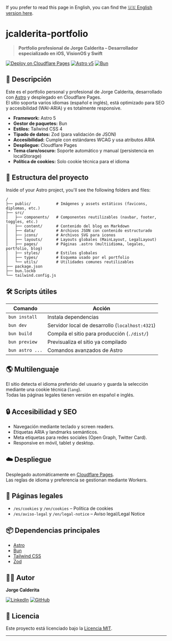 If you prefer to read this page in English, you can find the [🇺🇸 English version here](README.md).
# jcalderita-portfolio

> **Portfolio profesional de Jorge Calderita – Desarrollador especializado en iOS, VisionOS y Swift**

[![Deploy on Cloudflare Pages](https://img.shields.io/badge/Cloudflare-Pages-orange?logo=cloudflare)](https://pages.cloudflare.com/)
[![Astro v5](https://img.shields.io/badge/Astro-5.x-blue?logo=astro)](https://astro.build/) 
[![Bun](https://img.shields.io/badge/Bun-1.x-pink?logo=bun)](https://bun.sh/)

## 🚀 Descripción

Este es el portfolio personal y profesional de Jorge Calderita, desarrollado con [Astro](https://astro.build/) y desplegado en Cloudflare Pages.  
El sitio soporta varios idiomas (español e inglés), está optimizado para SEO y accesibilidad (WAI-ARIA) y es totalmente responsive.

- **Framework:** Astro 5
- **Gestor de paquetes:** Bun
- **Estilos:** Tailwind CSS 4
- **Tipado de datos:** Zod (para validación de JSON)
- **Accesibilidad:** Cumple con estándares WCAG y usa atributos ARIA
- **Despliegue:** Cloudflare Pages
- **Tema claro/oscuro:** Soporte automático y manual (persistencia en localStorage)
- **Política de cookies:** Solo cookie técnica para el idioma

## 📁 Estructura del proyecto

Inside of your Astro project, you'll see the following folders and files:

```text
/
├── public/           # Imágenes y assets estáticos (favicons, diplomas, etc.)
├── src/
│   ├── components/   # Componentes reutilizables (navbar, footer, toggles, etc.)
│   ├── content/      # Contenido del blog en Markdown
│   ├── data/         # Archivos JSON con contenido estructurado
│   ├── icons/        # Archivos SVG para iconos
│   ├── layouts/      # Layouts globales (MainLayout, LegalLayout)
│   ├── pages/        # Páginas .astro (multiidioma, legales, portfolio, blog)
│   ├── styles/       # Estilos globales
│   ├── types/        # Esquema usado por el portfolio
│   └── utils/        # Utilidades comunes reutilizables
├── package.json
├── bun.lockb
└── tailwind.config.js
```

## 🛠️ Scripts útiles

| Comando            | Acción                                        |
| ------------------ | --------------------------------------------- |
| `bun install`      | Instala dependencias                          |
| `bun dev`          | Servidor local de desarrollo (`localhost:4321`)|
| `bun build`        | Compila el sitio para producción (`./dist/`)  |
| `bun preview`      | Previsualiza el sitio ya compilado            |
| `bun astro ...`    | Comandos avanzados de Astro                   |

## 🌎 Multilenguaje

El sitio detecta el idioma preferido del usuario y guarda la selección mediante una cookie técnica (`lang`).  
Todas las páginas legales tienen versión en español e inglés.

## 🔒 Accesibilidad y SEO

- Navegación mediante teclado y screen readers.
- Etiquetas ARIA y landmarks semánticos.
- Meta etiquetas para redes sociales (Open Graph, Twitter Card).
- Responsive en móvil, tablet y desktop.

## ☁️ Despliegue

Desplegado automáticamente en [Cloudflare Pages](https://pages.cloudflare.com/).  
Las reglas de idioma y preferencia se gestionan mediante Workers.

## 📄 Páginas legales

- `/es/cookies` y `/en/cookies` – Política de cookies
- `/es/aviso-legal` y `/en/legal-notice` – Aviso legal/Legal Notice

## 📦 Dependencias principales

- [Astro](https://astro.build/)
- [Bun](https://bun.sh/)
- [Tailwind CSS](https://tailwindcss.com/)
- [Zod](https://zod.dev/)

## 👨‍💻 Autor

**Jorge Calderita**

[![LinkedIn](https://img.shields.io/badge/linkedin-0077B5?style=for-the-badge&logoColor=white&labelColor=101010)](https://www.linkedin.com/in/jcalderita)
[![GitHub](https://img.shields.io/badge/github-181717?style=for-the-badge&logoColor=white&labelColor=101010)](https://github.com/jcalderita)

## 📄 Licencia

Este proyecto está licenciado bajo la [Licencia MIT](LICENSE).

---
